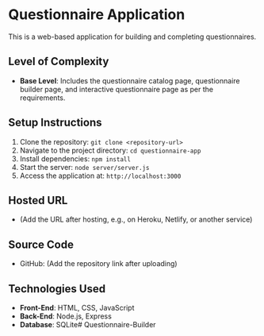 # Questionnaire Application

This is a web-based application for building and completing questionnaires.

## Level of Complexity
- **Base Level**: Includes the questionnaire catalog page, questionnaire builder page, and interactive questionnaire page as per the requirements.

## Setup Instructions
1. Clone the repository: `git clone <repository-url>`
2. Navigate to the project directory: `cd questionnaire-app`
3. Install dependencies: `npm install`
4. Start the server: `node server/server.js`
5. Access the application at: `http://localhost:3000`

## Hosted URL
- (Add the URL after hosting, e.g., on Heroku, Netlify, or another service)

## Source Code
- GitHub: (Add the repository link after uploading)

## Technologies Used
- **Front-End**: HTML, CSS, JavaScript
- **Back-End**: Node.js, Express
- **Database**: SQLite# Questionnaire-Builder
